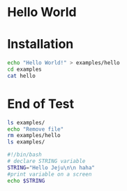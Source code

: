 # Hello World

# Installation

~~~bash
echo "Hello World!" > examples/hello
cd examples
cat hello
~~~

# End of Test
~~~bash
ls examples/
echo "Remove file"
rm examples/hello
ls examples/
~~~

~~~bash
#!/bin/bash
# declare STRING variable
STRING="Hello Jeju\n\n haha"
#print variable on a screen
echo $STRING
~~~
